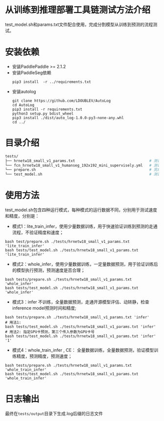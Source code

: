
# 从训练到推理部署工具链测试方法介绍

test_model.sh和params.txt文件配合使用，完成分割模型从训练到预测的流程测试。

# 安装依赖
- 安装PaddlePaddle >= 2.1.2
- 安装PaddleSeg依赖
    ```
    pip3 install  -r ../requirements.txt
    ```
- 安装autolog
    ```
    git clone https://github.com/LDOUBLEV/AutoLog
    cd AutoLog
    pip3 install -r requirements.txt
    python3 setup.py bdist_wheel
    pip3 install ./dist/auto_log-1.0.0-py3-none-any.whl
    cd ../
    ```

# 目录介绍

```bash
tests/
├── hrnetw18_small_v1_params.txt                                  # 测试分割模型的参数配置文件
└── fcn_hrnetw18_small_v1_humanseg_192x192_mini_supervisely.yml   # 测试分割模型的config配置文件
└── prepare.sh                                                    # 完成test_model.sh运行所需要的数据和模型下载
└── test_model.sh                                                 # 测试主程序
```

# 使用方法

test_model.sh包含四种运行模式，每种模式的运行数据不同，分别用于测试速度和精度，分别是：

- 模式1：lite_train_infer，使用少量数据训练，用于快速验证训练到预测的走通流程，不验证精度和速度；
```shell
bash test/prepare.sh ./tests/hrnetw18_small_v1_params.txt 'lite_train_infer'
bash tests/test_model.sh ./tests/hrnetw18_small_v1_params.txt 'lite_train_infer'
```  

- 模式2：whole_infer，使用少量数据训练，一定量数据预测，用于验证训练后的模型执行预测，预测速度是否合理；
```shell
bash tests/prepare.sh ./tests/hrnetw18_small_v1_params.txt 'whole_infer'
bash tests/test_model.sh ./tests/hrnetw18_small_v1_params.txt 'whole_infer'
```  

- 模式3：infer 不训练，全量数据预测，走通开源模型评估、动转静，检查inference model预测时间和精度;
```shell
bash tests/prepare.sh ./tests/hrnetw18_small_v1_params.txt 'infer'
# 用法1:
bash tests/test_model.sh ./tests/hrnetw18_small_v1_params.txt 'infer'
# 用法2: 指定GPU卡预测，第三个传入参数为GPU卡号
bash tests/test_model.sh ./tests/hrnetw18_small_v1_params.txt 'infer' '1'
```  

- 模式4：whole_train_infer , CE： 全量数据训练，全量数据预测，验证模型训练精度，预测精度，预测速度；
```shell
bash tests/prepare.sh ./tests/hrnetw18_small_v1_params.txt 'whole_train_infer'
bash tests/test_model.sh ./tests/hrnetw18_small_v1_params.txt 'whole_train_infer'
```  


# 日志输出
最终在```tests/output```目录下生成.log后缀的日志文件
